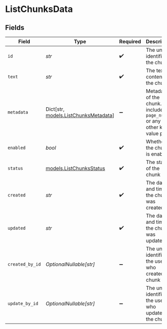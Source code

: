 # ListChunksData


## Fields

| Field                                                                         | Type                                                                          | Required                                                                      | Description                                                                   |
| ----------------------------------------------------------------------------- | ----------------------------------------------------------------------------- | ----------------------------------------------------------------------------- | ----------------------------------------------------------------------------- |
| `id`                                                                          | *str*                                                                         | :heavy_check_mark:                                                            | The unique identifier of the chunk                                            |
| `text`                                                                        | *str*                                                                         | :heavy_check_mark:                                                            | The text content of the chunk                                                 |
| `metadata`                                                                    | Dict[str, [models.ListChunksMetadata](../models/listchunksmetadata.md)]       | :heavy_minus_sign:                                                            | Metadata of the chunk. Can include `page_number` or any other key-value pairs |
| `enabled`                                                                     | *bool*                                                                        | :heavy_check_mark:                                                            | Whether the chunk is enabled                                                  |
| `status`                                                                      | [models.ListChunksStatus](../models/listchunksstatus.md)                      | :heavy_check_mark:                                                            | The status of the chunk                                                       |
| `created`                                                                     | *str*                                                                         | :heavy_check_mark:                                                            | The date and time the chunk was created                                       |
| `updated`                                                                     | *str*                                                                         | :heavy_check_mark:                                                            | The date and time the chunk was updated                                       |
| `created_by_id`                                                               | *OptionalNullable[str]*                                                       | :heavy_minus_sign:                                                            | The unique identifier of the user who created the chunk                       |
| `update_by_id`                                                                | *OptionalNullable[str]*                                                       | :heavy_minus_sign:                                                            | The unique identifier of the user who updated the chunk                       |